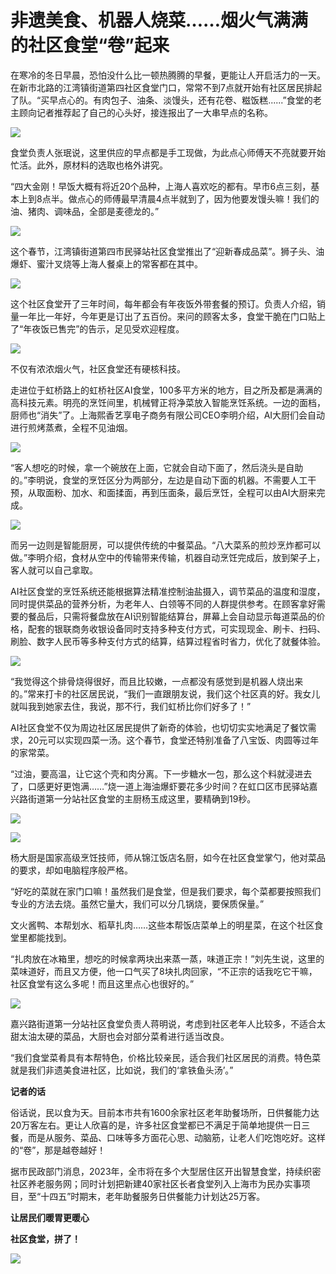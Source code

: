 # 非遗美食、机器人烧菜……烟火气满满的社区食堂“卷”起来

在寒冷的冬日早晨，恐怕没什么比一顿热腾腾的早餐，更能让人开启活力的一天。在新市北路的江湾镇街道第四社区食堂门口，常常不到7点就开始有社区居民排起了队。“买早点心的。有肉包子、油条、淡馒头，还有花卷、糍饭糕......”食堂的老主顾向记者推荐起了自己的心头好，接连报出了一大串早点的名称。

![](https://inews.gtimg.com/newsapp_bt/0/15648849423/1000)

食堂负责人张珉说，这里供应的早点都是手工现做，为此点心师傅天不亮就要开始忙活。此外，原材料的选取也格外讲究。

“四大金刚！早饭大概有将近20个品种，上海人喜欢吃的都有。早市6点三刻，基本上到8点半。做点心的师傅最早清晨4点半就到了，因为他要发馒头嘛！我们的油、猪肉、调味品，全部是麦德龙的。”

![](https://inews.gtimg.com/newsapp_bt/0/15648849438/1000)

这个春节，江湾镇街道第四市民驿站社区食堂推出了“迎新春成品菜”。狮子头、油爆虾、蜜汁叉烧等上海人餐桌上的常客都在其中。

![](https://inews.gtimg.com/newsapp_bt/0/15648849434/1000)

这个社区食堂开了三年时间，每年都会有年夜饭外带套餐的预订。负责人介绍，销量一年比一年好，今年更是订出了五百份。来问的顾客太多，食堂干脆在门口贴上了“年夜饭已售完”的告示，足见受欢迎程度。

![](https://inews.gtimg.com/newsapp_bt/0/15648849433/1000)

不仅有浓浓烟火气，社区食堂还有硬核科技。

走进位于虹桥路上的虹桥社区AI食堂，100多平方米的地方，目之所及都是满满的高科技元素。明亮的烹饪间里，机械臂正将净菜放入智能烹饪系统。一边的面档，厨师也“消失”了。上海熙香艺享电子商务有限公司CEO李明介绍，AI大厨们会自动进行煎烤蒸煮，全程不见油烟。

![](https://inews.gtimg.com/newsapp_bt/0/15648849425/1000)

“客人想吃的时候，拿一个碗放在上面，它就会自动下面了，然后浇头是自助的。”李明说，食堂的烹饪区分为两部分，左边是自动下面的机器。不需要人工干预，从取面粉、加水、和面揉面，再到压面条，最后烹饪，全程可以由AI大厨来完成。

![](https://inews.gtimg.com/newsapp_bt/0/15648849422/1000)

而另一边则是智能厨房，可以提供传统的中餐菜品。“八大菜系的煎炒烹炸都可以做。”李明介绍，食材从空中的传输带来传输，机器自动烹饪完成后，放到架子上，客人就可以自己拿取。

AI社区食堂的烹饪系统还能根据算法精准控制油盐摄入，调节菜品的温度和湿度，同时提供菜品的营养分析，为老年人、白领等不同的人群提供参考。在顾客拿好需要的餐品后，只需将餐盘放在AI识别智能结算台，屏幕上会自动显示每道菜品的价格，配套的银联商务收银设备同时支持多种支付方式，可实现现金、刷卡、扫码、刷脸、数字人民币等多种支付方式的结算，结算过程省时省力，优化了就餐体验。

![](https://inews.gtimg.com/newsapp_bt/0/15648849427/1000)

“我觉得这个排骨烧得很好，而且比较嫩，一点都没有感觉到是机器人烧出来的。”常来打卡的社区居民说，“我们一直跟朋友说，我们这个社区真的好。我女儿就叫我到她家去住，我说，那不行，我们虹桥比你们好多了！”

AI社区食堂不仅为周边社区居民提供了新奇的体验，也切切实实地满足了餐饮需求，20元可以实现四菜一汤。这个春节，食堂还特别准备了八宝饭、肉圆等过年的家常菜。

“过油，要高温，让它这个壳和肉分离。下一步糖水一包，那么这个料就浸进去了，口感更好更饱满……”烧一道上海油爆虾要花多少时间？在虹口区市民驿站嘉兴路街道第一分站社区食堂的主厨杨玉成这里，要精确到19秒。

![](https://inews.gtimg.com/newsapp_bt/0/15648849428/1000)

![](https://inews.gtimg.com/newsapp_bt/0/15648849432/1000)

杨大厨是国家高级烹饪技师，师从锦江饭店名厨，如今在社区食堂掌勺，他对菜品的要求，却如电脑程序般严格。

“好吃的菜就在家门口嘛！虽然我们是食堂，但是我们要求，每个菜都要按照我们专业的方法去烧。虽然它量大，我们可以分几锅烧，要保质保量。”

文火酱鸭、本帮划水、稻草扎肉……这些本帮饭店菜单上的明星菜，在这个社区食堂里都能找到。

“扎肉放在冰箱里，想吃的时候拿两块出来蒸一蒸，味道正宗！”刘先生说，这里的菜味道好，而且又方便，他一口气买了8块扎肉回家，“不正宗的话我吃它干嘛，社区食堂有这么多呢！而且这里点心也很好的。”

![](https://inews.gtimg.com/newsapp_bt/0/15648849426/1000)

嘉兴路街道第一分站社区食堂负责人蒋明说，考虑到社区老年人比较多，不适合太甜太油太硬的菜品，大厨也会对部分菜肴进行适当改良。

“我们食堂菜肴具有本帮特色，价格比较亲民，适合我们社区居民的消费。特色菜就是我们非遗美食进社区，比如说，我们的‘拿铁鱼头汤’。”

**记者的话**

俗话说，民以食为天。目前本市共有1600余家社区老年助餐场所，日供餐能力达20万客左右。更让人欣喜的是，许多社区食堂都已不满足于简单地提供一日三餐，而是从服务、菜品、口味等多方面花心思、动脑筋，让老人们吃饱吃好。这样的“卷”，那是越卷越好！

据市民政部门消息，2023年，全市将在多个大型居住区开出智慧食堂，持续织密社区养老服务网；同时计划把新建40家社区长者食堂列入上海市为民办实事项目，至“十四五”时期末，老年助餐服务日供餐能力计划达25万客。

**让居民们暖胃更暖心**

**社区食堂，拼了！**

![](https://inews.gtimg.com/newsapp_bt/0/15648849441/1000)

